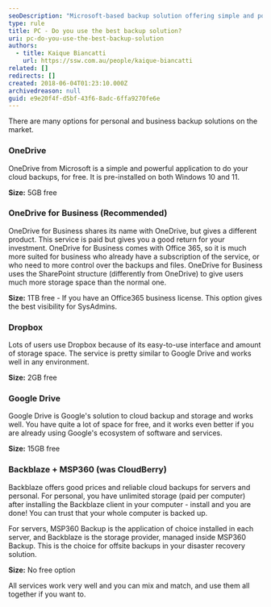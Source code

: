 ```yaml
---
seoDescription: "Microsoft-based backup solution offering simple and powerful cloud backups for free with pre-installed OneDrive on Windows 10 and 11."
type: rule
title: PC - Do you use the best backup solution?
uri: pc-do-you-use-the-best-backup-solution
authors:
  - title: Kaique Biancatti
    url: https://ssw.com.au/people/kaique-biancatti
related: []
redirects: []
created: 2018-06-04T01:23:10.000Z
archivedreason: null
guid: e9e20f4f-d5bf-43f6-8adc-6ffa9270fe6e
---
```

There are many options for personal and business backup solutions on the market.

<!--endintro-->

### OneDrive

OneDrive from Microsoft is a simple and powerful application to do your cloud backups, for free. It is pre-installed on both Windows 10 and 11.

**Size:** 5GB free

### OneDrive for Business (Recommended)

OneDrive for Business shares its name with OneDrive, but gives a different product. This service is paid but gives you a good return for your investment. OneDrive for Business comes with Office 365, so it is much more suited for business who already have a subscription of the service, or who need to more control over the backups and files. OneDrive for Business uses the SharePoint structure (differently from OneDrive) to give users much more storage space than the normal one.

**Size:** 1TB free - If you have an Office365 business license. This option gives the best visibility for SysAdmins.

### Dropbox

Lots of users use Dropbox because of its easy-to-use interface and amount of storage space. The service is pretty similar to Google Drive and works well in any environment.

**Size:** 2GB free

### Google Drive

Google Drive is Google's solution to cloud backup and storage and works well. You have quite a lot of space for free, and it works even better if you are already using Google's ecosystem of software and services.

**Size:** 15GB free

### Backblaze + MSP360 (was CloudBerry)

Backblaze offers good prices and reliable cloud backups for servers and personal. For personal, you have unlimited storage (paid per computer) after installing the Backblaze client in your computer - install and you are done! You can trust that your whole computer is backed up.

For servers, MSP360 Backup is the application of choice installed in each server, and Backblaze is the storage provider, managed inside MSP360 Backup. This is the choice for offsite backups in your disaster recovery solution.

**Size:** No free option

All services work very well and you can mix and match, and use them all together if you want to.
